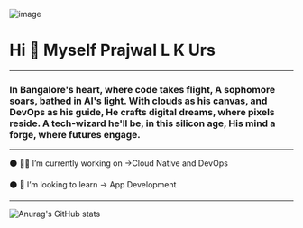 ![image](https://github.com/iprajwallkurs/iprajwallkurs/assets/153601054/340b039e-8238-4166-bc84-e28d58c75d6e)


#                                        Hi 👋 Myself Prajwal L K Urs
------------------------------------
### In Bangalore's heart, where code takes flight, A sophomore soars, bathed in AI's light. With clouds as his canvas, and DevOps as his guide, He crafts digital dreams, where pixels reside. A tech-wizard he'll be, in this silicon age, His mind a forge, where futures engage.
-----------------------------------
⚫️ 🧑‍💻 I’m currently working on →Cloud Native and DevOps

⚫️ 🔮 I’m looking to learn → App Development

-----------------------------------

![Anurag's GitHub stats](https://github-readme-stats.vercel.app/api?username=iprajwallkurs&showicons=true&theme=radical)                





